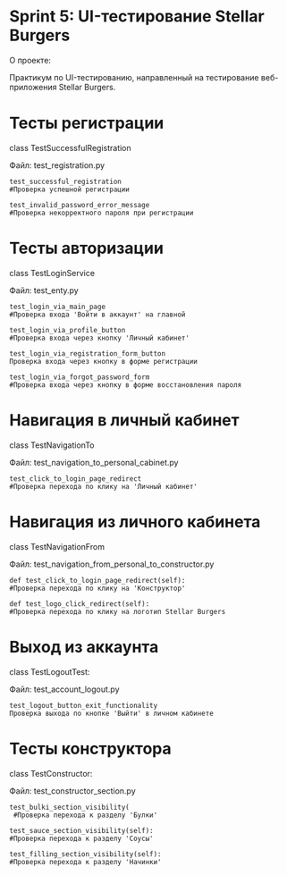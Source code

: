 # Sprint 5: UI-тестирование Stellar Burgers


О проекте:

Практикум по UI-тестированию, направленный на тестирование веб-приложения Stellar Burgers.



# Тесты регистрации
class TestSuccessfulRegistration
    
Файл: test_registration.py
    
    
    test_successful_registration 
    #Проверка успешной регистрации

    test_invalid_password_error_message
    #Проверка некорректного пароля при регистрации


# Тесты авторизации
class TestLoginService
   
Файл: test_enty.py
    
    
    test_login_via_main_page
    #Проверка входа 'Войти в аккаунт' на главной

    test_login_via_profile_button
    #Проверка входа через кнопку 'Личный кабинет'

    test_login_via_registration_form_button
    Проверка входа через кнопку в форме регистрации

    test_login_via_forgot_password_form
    #Проверка входа через кнопку в форме восстановления пароля


# Навигация в личный кабинет
class TestNavigationTo

Файл: test_navigation_to_personal_cabinet.py

    
    test_click_to_login_page_redirect
    #Проверка перехода по клику на 'Личный кабинет'

# Навигация из личного кабинета
class TestNavigationFrom

Файл: test_navigation_from_personal_to_constructor.py
 
    
    def test_click_to_login_page_redirect(self):
    #Проверка перехода по клику на 'Конструктор'

    def test_logo_click_redirect(self):
    #Проверка перехода по клику на логотип Stellar Burgers

# Выход из аккаунта
class TestLogoutTest:

Файл: test_account_logout.py

    
    test_logout_button_exit_functionality
    Проверка выхода по кнопке 'Выйти' в личном кабинете


# Тесты конструктора
class TestConstructor:

Файл: test_constructor_section.py
    
    
    test_bulki_section_visibility(
     #Проверка перехода к разделу 'Булки'

    test_sauce_section_visibility(self):
    #Проверка перехода к разделу 'Соусы'

    test_filling_section_visibility(self):
    #Проверка перехода к разделу 'Начинки'
